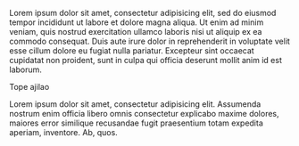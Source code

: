 Lorem ipsum dolor sit amet, consectetur adipisicing elit, sed do eiusmod
tempor incididunt ut labore et dolore magna aliqua. Ut enim ad minim veniam,
quis nostrud exercitation ullamco laboris nisi ut aliquip ex ea commodo
consequat. Duis aute irure dolor in reprehenderit in voluptate velit esse
cillum dolore eu fugiat nulla pariatur. Excepteur sint occaecat cupidatat non
proident, sunt in culpa qui officia deserunt mollit anim id est laborum.

Tope ajilao

Lorem ipsum dolor sit amet, consectetur adipisicing elit. Assumenda nostrum enim officia libero omnis consectetur explicabo maxime dolores, maiores error similique recusandae fugit praesentium totam expedita aperiam, inventore. Ab, quos.